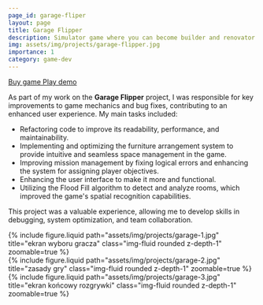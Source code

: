 ```yaml
---
page_id: garage-fliper
layout: page
title: Garage Flipper
description: Simulator game where you can become builder and renovator of garages and car repair shops.
img: assets/img/projects/garage-flipper.jpg
importance: 1
category: game-dev
---
```


<div class="links">
  <a href="https://store.steampowered.com/app/1764270/Garage_Flipper/" class="btn btn-amber btn-sm z-depth-0" role="button">Buy game <i class="fa fa-cart-shopping"></i></a>
   <a href=" https://store.steampowered.com/app/2414010/Garage_Flipper_Prologue/" class="btn btn-amber btn-sm z-depth-0" role="button">Play demo <i class="fa fa-gamepad"></i></a>
</div>

As part of my work on the **Garage Flipper** project, I was responsible for key improvements to game mechanics and bug fixes, contributing to an enhanced user experience. My main tasks included:

- Refactoring code to improve its readability, performance, and maintainability.
- Implementing and optimizing the furniture arrangement system to provide intuitive and seamless space management in the game.
- Improving mission management by fixing logical errors and enhancing the system for assigning player objectives.
- Enhancing the user interface to make it more and functional.
- Utilizing the Flood Fill algorithm to detect and analyze rooms, which improved the game's spatial recognition capabilities.

This project was a valuable experience, allowing me to develop skills in debugging, system optimization, and team collaboration.

<div class="row">
    <div class="col-sm mt-3 mt-md-0">
        {% include figure.liquid  path="assets/img/projects/garage-1.jpg" title="ekran wyboru gracza" class="img-fluid rounded z-depth-1" zoomable=true %}
    </div>
    <div class="col-sm mt-3 mt-md-0">
        {% include figure.liquid path="assets/img/projects/garage-2.jpg" title="zasady gry" class="img-fluid rounded z-depth-1" zoomable=true %}
    </div>
    <div class="col-sm mt-3 mt-md-0">
        {% include figure.liquid path="assets/img/projects/garage-3.jpg" title="ekran końcowy rozgrywki" class="img-fluid rounded z-depth-1" zoomable=true %}
    </div>
</div>

